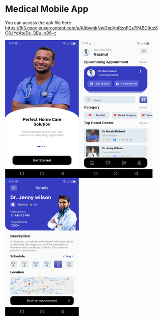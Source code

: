 # Medical Mobile App

You can access the apk file here
https://lh3.googleusercontent.com/a/AItbvmkNwOppVpRzqFGs7P4BDltuz8C8JYdAtuDs_QBu=s96-c

<img src="assets/images/onboarding.png" align="left" height="450" width="240" >
<img src="assets/images/homescreen.png" align="left" height="450" width="240" >
<img src="assets/images/detailscreen.png" align="left" height="450" width="240" >

